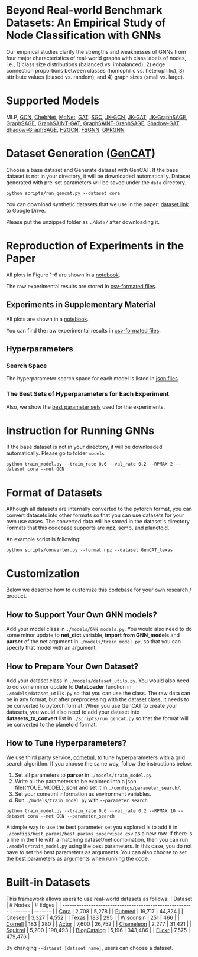 # Beyond Real-world Benchmark Datasets: An Empirical Study of Node Classification with GNNs
Our empirical studies clarify the strengths and weaknesses of GNNs from four major characteristics of real-world graphs with class labels of nodes, i.e., 1) class size distributions (balanced vs. imbalanced), 2) edge connection proportions between classes (homophilic vs. heterophilic), 3) attribute values (biased vs. random), and 4) graph sizes (small vs. large).

# Supported Models

MLP, [GCN](https://github.com/tkipf/pygcn), [ChebNet](https://arxiv.org/abs/1606.09375), [MoNet](https://arxiv.org/abs/1611.08402), [GAT](https://github.com/PetarV-/GAT),  [SGC](https://arxiv.org/abs/1902.07153), [JK-GCN](https://arxiv.org/abs/1806.03536), [JK-GAT](https://arxiv.org/abs/1806.03536), [JK-GraphSAGE](https://arxiv.org/abs/1806.03536), [GraphSAGE](http://snap.stanford.edu/graphsage/), [GraphSAINT-GAT](https://arxiv.org/abs/1907.04931), [GraphSAINT-GraphSAGE](https://arxiv.org/abs/1907.04931), [Shadow-GAT](https://github.com/facebookresearch/shaDow_GNN), [Shadow-GraphSAGE](https://github.com/facebookresearch/shaDow_GNN), [H2GCN](https://arxiv.org/abs/2006.11468), [FSGNN](https://arxiv.org/abs/2105.07634), [GPRGNN](https://github.com/jianhao2016/GPRGNN)

# Dataset Generation ([GenCAT](https://arxiv.org/abs/2109.04639))

Choose a base dataset and Generate dataset with GenCAT. If the base dataset is not in your directory, it will be downloaded automatically.
Dataset generated with pre-set parameters will be saved under the `data` directory.

```
python scripts/run_gencat.py --dataset cora
```

You can download synthetic datasets that we use in the paper: 
[dataset link](https://drive.google.com/file/d/1B7X65BoPij8sEmL491T-LDlzrm5aATRH/view?usp=sharing) to Google Drive. 

Please put the unzipped folder as `./data/` after downloading it.

# Reproduction of Experiments in the Paper
All plots in Figure 1-6 are shown in a [notebook](https://github.com/seijimaekawa/empirical-study-of-GNNs/blob/main/notebooks/final_plots.ipynb). 

The raw experimental results are stored in [csv-formated files](https://github.com/seijimaekawa/empirical-study-of-GNNs/tree/main/notebooks/final_results). 

## Experiments in Supplementary Material
All plots are shown in a [notebook](https://github.com/seijimaekawa/empirical-study-of-GNNs/blob/main/notebooks/supplementary.ipynb). 

You can find the raw experimental results in [csv-formated files](https://github.com/seijimaekawa/empirical-study-of-GNNs/tree/main/notebooks/supplementary).

## Hyperparameters
### Search Space
The hyperparameter search space for each model is listed in [json files](https://github.com/seijimaekawa/empirical-study-of-GNNs/tree/main/configs/parameter_search).
### The Best Sets of Hyperparameters for Each Experiment
Also, we show the [best parameter sets](https://github.com/seijimaekawa/empirical-study-of-GNNs/tree/main/configs/best_params/full_hyperparameter_search) used for the experiments.

# Instruction for Running GNNs

If the base dataset is not in your directory, it will be downloaded automatically.
Please go to folder `models`

```
python train_model.py --train_rate 0.6 --val_rate 0.2 --RPMAX 2 --dataset cora --net GCN
```

# Format of Datasets

Although all datasets are internally converted to the pytorch format, you can convert datasets into other formats so that you can use datasets for your own use cases. The converted data will be stored in the dataset's directory. Formats that this codebase supports are npz, [semb](https://github.com/gemslab/strucEmbedding-graphlibrary), and [planetoid](https://github.com/kimiyoung/planetoid).

An example script is following:
```
python scripts/converter.py --format npz --dataset GenCAT_texas
```

# Customization

Below we describe how to customize this codebase for your own research / product.

## How to Support Your Own GNN models?

Add your model class in `./models/GNN_models.py`. You would also need to do some minor update to **net_dict** variable, **import from GNN_models** and **parser** of the net argument in `./models/train_model.py`, so that you can specify that model with an argument.

## How to Prepare Your Own Dataset?

Add your dataset class in `./models/dataset_utils.py`. You would also need to do some minor update to **DataLoader** function in `./models/dataset_utils.py` so that you can use the class. The raw data can be in any format, but after preprocessing with the dataset class, it needs to be converted to pytorch format. When you use GenCAT to create your datasets, you would also need to add your dataset into **datasets_to_convert** list in `./scripts/run_gencat.py` so that the format will be converted to the planetoid format.

## How to Tune Hyperparameters?

We use third party service, [cometml](https://www.comet.ml/site/), to tune hyperparameters with a grid search algorithm. If you choose the same way, follow the instructions below.

1. Set all parameters to **parser** in `./models/train_model.py`.
2. Write all the parameters to be explored into a json file({YOUE_MODEL}.json) and set it in `./configs/parameter_search/`.
3. Set your cometml information as environment variables.
4. Run `./models/train_model.py` with `--parameter_search`.

```
python train_model.py --train_rate 0.6 --val_rate 0.2 --RPMAX 10 --dataset cora --net GCN --parameter_search
```

A simple way to use the best parameter set you explored is to add it in `./configs/best_params/best_params_supervised.csv` as a new row. If there is a line in the file with a matching dataset/net combination, then you can run `./models/train_model.py` using the best parameters. In this case, you do not have to set the best parameters as arguments.
You can also choose to set the best parameters as arguments when running the code.

# Built-in Datasets

This framework allows users to use real-world datasets as follows:
  | Dataset                                                 | # Nodes | # Edges |
  | ------------------------------------------------------- | ------- | ------- |
  | [Cora](https://github.com/kimiyoung/planetoid)          | 2,708   | 5,278   |
  | [Pubmed](https://github.com/kimiyoung/planetoid)        | 19,717  | 44,324  |
  | [Citeseer](https://github.com/kimiyoung/planetoid)      | 3,327   | 4,552   |
  | [Texas](https://openreview.net/forum?id=S1e2agrFvS)     | 183     | 295     |
  | [Wisconsin](https://openreview.net/forum?id=S1e2agrFvS) | 251     | 466     |
  | [Cornell](https://openreview.net/forum?id=S1e2agrFvS)   | 183     | 280     |
  | [Actor](https://openreview.net/forum?id=S1e2agrFvS)     | 7,600   | 26,752  |
  | [Chameleon](https://arxiv.org/abs/1909.13021)           | 2,277   | 31,421  |
  | [Squirrel](https://arxiv.org/abs/1909.13021)            | 5,200   | 198,493 |
  | [BlogCatalog](http://snap.stanford.edu/node2vec/)       | 5,196   | 343,486 |
  | [Flickr](https://arxiv.org/abs/2009.00826)              | 7,575   | 479,476 |

By changing `--dataset [dataset name]`, users can choose a dataset. 
